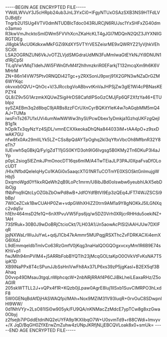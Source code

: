 -----BEGIN AGE ENCRYPTED FILE-----
YWdlLWVuY3J5cHRpb24ub3JnL3YxCi0+IFgyNTUxOSAzSXB3NS9HTFdLVDJBdjEr
Tngrb2U1SUg4VTV0dmNTUDBlcTdoc043RlJRCjN6RUJsc1YxSHFxZG40dmo3amxo
R3kwVmJhcktoSmlDWm5FVVhXcnZKaHcKLT4gJGI7MDQnN2QtZ3JlYXNlIGRGTDEg
Jl8gbk1AcU0KdkxwMkFGZi9XdXY5VTYrVE5ZeisrME9xQWRYZ21yVjhkVEhSCi0t
LSA2OGRNZUN6VkJvOTZLVjdSMGdraUdMN3FuMmIwaGtEYkNJYi9DNUN1d1RjCp5I
TiLqlVwVMqTIdehJWi5FWnGfvM4f2hIhmzkriR0EFarkjT132mcqXm9h6K6VMHrM
ZN+86n14VW75Ptv0RNQDi42Tgc+yZRXSonlJ9pxrj91X2GPN3wNZaDrGZM6WYKqc
okvxxb0QVU+QhOc+V/3JRccbgVoABbvvtKnVaJHPSjZw3glE1Wi4cPBNasKEPZY4
QL8/Z9v5G1ArzmkXQUwZ5igiHrDS8CafdIPSoGzCMJjFp6QF2XfzYa46+ETUbIpz
sySZAEBm3q2d8bqC9jARBs8zzFCrUXnCyrBQKitYleK4w7oAGqbMM5mQ4AJ+TUMa
iwsFnTs267U1xUVi4umNwNWWw3hySl/PcwDbex1yDmkja1GzhqUKFzgQejlB1g1k
hOpIkTx3qyNzYz4SjDL/vmnECXXkeokaDhQNa844033iM+tAA4pO+z9sxDwAK7GU
nfw8fx0Ax29mIILYk5LZ+CSs8pQdAYTpOghq2kl3qYftxVbcOh8MfbnR32Y8eTh7
IIJEvwh5qGBkjQ/Fy/gZdT11jGS0KYD3oh9lG6lvgsg5B0KMy2Tn6DKuP3l4aJYp
p0pL2siog5lEZmkJPmOnocDT16qs6mIM/A4TwTEiaJLP3PAJ0XpaFvaDfOLocUDT
/HIx/NfbdQeIeIqHyCo1KAGi0x5aaqcXTG1NRTuCOTmYE0XSOSktGnlmujgWHbj5
DxqmoWgd0YfikxRQeWh2qB9LoPc1mrm/U8ibJBd0olswbw6yeubhUkX5ebDibOjg
fNbPnq9iQtcLyOZGbZbOwPd8wB+JdfOYdfBtVl9Ep3zQEq4JFT74WJZSCSi9bBp/
7WICeZCxk1BwCUAHP0Zw+vdpGWhXHiZZ0trn9AM1a9Y8gNOKkJ5ILGNXqc2vdq5v
h1Ehr464msD2fe1Q+6nXfPvuVW5Fps6jq/w5DZ0Vrh0XRjcrRHHdu5oekiNZ+1AH
73SfRuk+30B0J9wDoBRjCtcioCkt/7LH03A1/Jn5aowAcPlSl2iAAHJUw7DXIFqR
jpjNXWaLrWuJuYwL+qdjJ1Cb47kAmmr5MUPqgjRSXThcZvFDRKACXi4emXG6IXdJ
L9dEmmqeIdbTmlvCo63RzGmfV0jKqg3naHalQOGQOgxvcxyMm1R6B9E74sKhV+p1
fwJMlh94mPVlM4+j5ARRbFobBYQTlh23jMcqGOLtaKpO0OVkVtFvKsNA7T5ipK1D
XB9INaPPx8T4cSPunJJbSsHnIVwFh8Ax37LP6xs39zP5jgKasl+B2EX5qf3BAhaq
D0vvp49DMsau3tgqLnWphcqcW+2nbNRjRRAf4P6CJiBkLheiLEaxaRHz/Z5oAGIR
205skWTTLL2J+vQPx4f1R+KQzb0jLpaw0AgrE8Iuj1lISxb1SuvCIMRPO3hLxdF8
5W0GENqBdAfDjHASWAQfpi/MAh+Nox9MZiM31V93IuqR+0rvOuC8SDwpnlHl9WW/
0d1NhVYjr+2LsO81ISi0w905yk/FU9QA/nKNMacZzMdcE7ypTCw8g8xzGwa0Obyj
z2fsejb7iPGddEtdnlNQ2eUYFA9p1KXIibqO7W+U0svmTd9+r88CWdi+Imvyv+/X
JqD/BqGH0ZfXErwZmZuhw4zUNpJKRfjNLjEBCQVLoak8x0+smUk=
-----END AGE ENCRYPTED FILE-----
